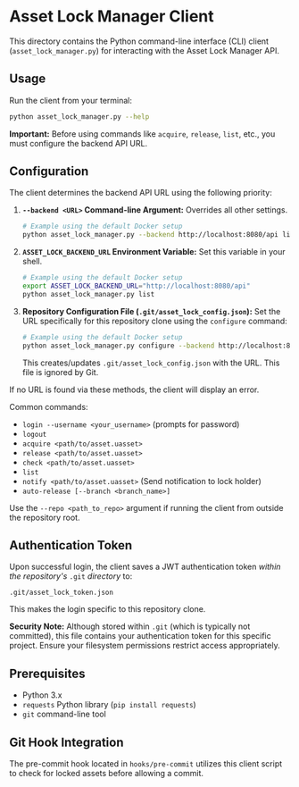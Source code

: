 # Asset Lock Manager Client

This directory contains the Python command-line interface (CLI) client (`asset_lock_manager.py`) for interacting with the Asset Lock Manager API.

## Usage

Run the client from your terminal:

```bash
python asset_lock_manager.py --help
```

**Important:** Before using commands like `acquire`, `release`, `list`, etc., you must configure the backend API URL.

## Configuration

The client determines the backend API URL using the following priority:

1.  **`--backend <URL>` Command-line Argument:** Overrides all other settings.
    ```bash
    # Example using the default Docker setup
    python asset_lock_manager.py --backend http://localhost:8080/api list
    ```
2.  **`ASSET_LOCK_BACKEND_URL` Environment Variable:** Set this variable in your shell.
    ```bash
    # Example using the default Docker setup
    export ASSET_LOCK_BACKEND_URL="http://localhost:8080/api"
    python asset_lock_manager.py list
    ```
3.  **Repository Configuration File (`.git/asset_lock_config.json`):** Set the URL specifically for this repository clone using the `configure` command:
    ```bash
    # Example using the default Docker setup
    python asset_lock_manager.py configure --backend http://localhost:8080/api
    ```
    This creates/updates `.git/asset_lock_config.json` with the URL. This file is ignored by Git.

If no URL is found via these methods, the client will display an error.

Common commands:

*   `login --username <your_username>` (prompts for password)
*   `logout`
*   `acquire <path/to/asset.uasset>`
*   `release <path/to/asset.uasset>`
*   `check <path/to/asset.uasset>`
*   `list`
*   `notify <path/to/asset.uasset>` (Send notification to lock holder)
*   `auto-release [--branch <branch_name>]`

Use the `--repo <path_to_repo>` argument if running the client from outside the repository root.

## Authentication Token

Upon successful login, the client saves a JWT authentication token *within the repository's* `.git` *directory* to:

`.git/asset_lock_token.json`

This makes the login specific to this repository clone.

**Security Note:** Although stored within `.git` (which is typically not committed), this file contains your authentication token for this specific project. Ensure your filesystem permissions restrict access appropriately.

## Prerequisites

*   Python 3.x
*   `requests` Python library (`pip install requests`)
*   `git` command-line tool

## Git Hook Integration

The pre-commit hook located in `hooks/pre-commit` utilizes this client script to check for locked assets before allowing a commit. 